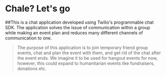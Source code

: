 # Chale? Let's go

##This is a chat application developed using Twilio's programmable chat SDK. The application solves the issue of communication within a group while making an event plan and reduces many different channels of communication to one.

> The purpose of this application is to join temporary friend group events, chat and plan the event with them, and get rid of the chat after the event ends. We imagine it to be used for hangout events for now, however, this could expand to humanitarian events like fundraisers, donations etc.


